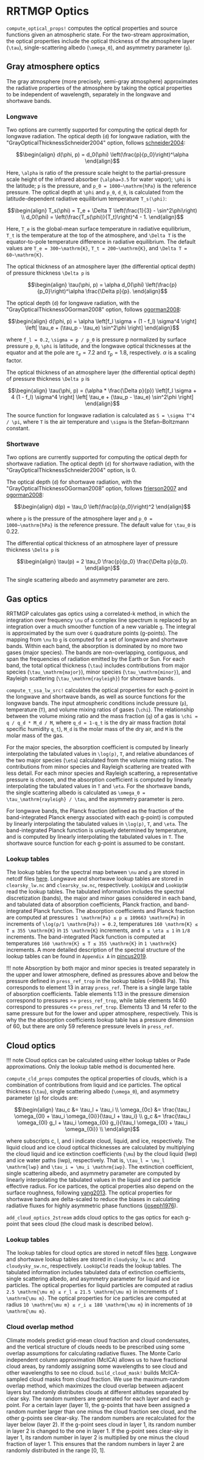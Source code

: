 # RRTMGP Optics

`compute_optical_props!` computes the optical properties and source functions given an atmospheric state. For the two-stream approximation, the optical properties include the optical thickness of the atmosphere layer (``\tau``), single-scattering albedo (``\omega_0``), and asymmetry parameter (``g``).

## Gray atmosphere optics

The gray atmosphere (more precisely, semi-gray atmosphere) approximates the radiative properties of the atmosphere by taking the optical properties to be independent of wavelength, separately in the longwave and shortwave bands. 

### Longwave
Two options are currently supported for computing the optical depth for longwave radiation. The optical depth (``d``) for longwave radiation, with the "GrayOpticalThicknessSchneider2004" option, follows [schneider2004](@cite):

```math
\begin{align}
d(\phi, p) = d_0(\phi) \left(\frac{p}{p_0}\right)^\alpha
\end{align}
```

Here, ``\alpha``  is ratio of the pressure scale height to the partial-pressure scale height of the infrared absorber (``\alpha=3.5`` for water vapor); ``\phi`` is the latitude; ``p`` is the pressure, and ``p_0 = 1000~\mathrm{hPa}`` is the reference pressure. The optical depth at ``\phi`` and ``p_0``, ``d_0``, is calculated from the latitude-dependent radiative equilibrium temperature ``T_s(\phi)``:

```math
\begin{align}
T_s(\phi) = T_e + \Delta T \left(\frac{1}{3} - \sin^2\phi\right) \\
d_0(\phi) = \left(\frac{T_s(\phi)}{T_t}\right)^4 - 1.
\end{align}
```

Here, ``T_e`` is the global-mean surface temperature in radiative equilibrium, ``T_t`` is the temperature at the top of the atmosphere, and ``\Delta T`` is the equator-to-pole temperature difference in radiative equilibrium. The default values are ``T_e = 300~\mathrm{K}``, ``T_t = 200~\mathrm{K}``, and ``\Delta T = 60~\mathrm{K}``.

The optical thickness of an atmosphere layer (the differential optical depth) of pressure thickness ``\Delta p`` is
```math
\begin{align}
\tau(\phi, p) = \alpha d_0(\phi) \left(\frac{p}{p_0}\right)^\alpha \frac{\Delta p}{p}.
\end{align}
```


The optical depth (``d``) for longwave radiation, with the "GrayOpticalThicknessOGorman2008" option, follows [ogorman2008](@cite):

```math
\begin{align}
d(\phi, p) = \alpha \left[f_l \sigma + (1 - f_l) \sigma^4 \right] \left[ \tau_e + (\tau_p - \tau_e) \sin^2\phi \right]
\end{align}
```

where ``f_l = 0.2``, ``\sigma = p / p_0`` is pressure p normalized by
surface pressure ``p_0``, ``\phi`` is latitude, and the longwave optical thicknesses at the equator and at the pole are  $\tau_e = 7.2$ and $\tau_p = 1.8$, respectively. $\alpha$ is a scaling factor. 

The optical thickness of an atmosphere layer (the differential optical depth) of pressure thickness ``\Delta p`` is
```math
\begin{align}
\tau(\phi, p) = (\alpha * \frac{\Delta p}{p}) \left[f_l \sigma + 4 (1 - f_l) \sigma^4 \right] \left[ \tau_e + (\tau_p - \tau_e) \sin^2\phi \right]
\end{align}
```

The source function for longwave radiation is calculated as ``S = \sigma T^4 / \pi``, where ``T`` is the air temperature and ``\sigma`` is the Stefan–Boltzmann constant.

### Shortwave

Two options are currently supported for computing the optical depth for shortwave radiation. The optical depth (``d``) for shortwave radiation, with the "GrayOpticalThicknessSchneider2004" option, is 0.

The optical depth (``d``) for shortwave radiation, with the "GrayOpticalThicknessOGorman2008" option, follows [frierson2007](@cite) and [ogorman2008](@cite):

```math
\begin{align}
d(p) = \tau_0 \left(\frac{p}{p_0}\right)^2
\end{align}
```

where ``p`` is the pressure of the atmosphere layer and ``p_0 = 1000~\mathrm{hPa}`` is the reference pressure. The default value for ``\tau_0`` is 0.22. 

The differential optical thickness of an atmosphere layer of pressure thickness ``\Delta p`` is

```math
\begin{align}
\tau(p) = 2 \tau_0 \frac{p}{p_0} \frac{\Delta p}{p_0}.
\end{align}
```

The single scattering albedo and asymmetry parameter are zero.

## Gas optics

RRTMGP calculates gas optics using a correlated-k method, in which the integration over frequency ``\nu`` of a complex line spectrum is replaced by an integration over a much smoother function of a new variable ``g``. The integral is approximated by the sum over ``G`` quadrature points (g-points). The mapping from ``\nu`` to ``g`` is computed for a set of longwave and shortwave bands. Within each band, the absorption is dominated by no more two gases (major species). The bands are non-overlapping, contiguous, and span the frequencies of radiation emitted by the Earth or Sun. For each band, the total optical thickness (``\tau``) includes contributions from major species (``\tau_\mathrm{major}``), minor species (``\tau_\mathrm{minor}``), and Rayleigh scattering (``\tau_\mathrm{rayleigh}``) for shortwave bands.

`compute_τ_ssa_lw_src!` calculates the optical properties for each g-point in the longwave and shortwave bands, as well as source functions for the longwave bands. The input atmospheric conditions include pressure (``p``), temperature (``T``), and volume mixing ratios of gases (``\chi``). The relationship between the volume mixing ratio and the mass fraction (``q``) of a gas is ``\chi = q / q_d * M_d / M``, where ``q_d = 1-q_t`` is the dry air mass fraction (total specific humidity ``q_t``), ``M_d`` is the molar mass of the dry air, and `M` is the molar mass of the gas. 

For the major species, the absorption coefficient is computed by linearly interpolating the tabulated values in ``\log(p)``, ``T``, and relative abundances of the two major species (``\eta``) calculated from the volume mixing ratios. The contributions from minor species and Rayleigh scattering are treated with less detail. For each minor species and Rayleigh scattering, a representative pressure is chosen, and the absorption coefficient is computed by linearly interpolating the tabulated values in ``T`` and ``\eta``. For the shortwave bands, the single scattering albedo is calculated as ``\omega_0 = \tau_\mathrm{rayleigh} / \tau``, and the asymmetry parameter is zero.

For longwave bands, the Planck fraction (defined as the fraction of the band-integrated Planck energy associated with each g-point) is computed by linearly interpolating the tabulated values in ``\log(p)``, ``T``, and ``\eta``. The band-integrated Planck function is uniquely determined by temperature, and is computed by linearly interpolating the tabulated values in ``T``. The shortwave source function for each g-point is assumed to be constant.

### Lookup tables
The lookup tables for the spectral map between ``\nu`` and ``g`` are stored in netcdf files [here](https://caltech.box.com/shared/static/wbtrwp44dyn08g7mozjf4fcyrexwbe6a.gz). Longwave and shortwave lookup tables are stored in `clearsky_lw.nc` and `clearsky_sw.nc`, respectively. `LookUpLW` and `LookUpSW` read the lookup tables. The tabulated information includes the spectral discretization (bands), the major and minor gases considered in each band, and tabulated data of absorption coefficients, Planck fraction, and band-integrated Planck function. The absorption coefficients and Planck fraction are computed at pressures ``1 \mathrm{Pa} ≤ p ≤ 109663 \mathrm{Pa}`` in increments of ``\log(p/1 \mathrm{Pa}) = 0.2``, temperatures ``160 \mathrm{K} ≤ T ≤ 355 \mathrm{K}`` in ``15 \mathrm{K}`` increments, and ``0 ≤ \eta ≤ 1`` in ``1/8`` increments. The band-integrated Plack function is computed at temperatures ``160 \mathrm{K} ≤ T ≤ 355 \mathrm{K}`` in ``1 \mathrm{K}`` increments. A more detailed description of the spectral structure of the lookup tables can be found in `Appendix A` in [pincus2019](@cite).

!!! note
    Absorption by both major and minor species is treated separately in the upper and lower atmosphere, defined as pressures above and below the pressure defined in `press_ref_trop` in the lookup tables (~9948 Pa). This corresponds to element 13 in array `press_ref`. There is a single large table of absorption coefficients. Table elements 1:13 in the pressure dimension correspond to pressures >= `press_ref_trop`, while table elements 14:60 correspond to pressures <= `press_ref_trop`. Elements 13 and 14 refer to the same pressure but for the lower and upper atmosphere, respectively. This is why the the absorption coefficients lookup table has a pressure dimension of 60, but there are only 59 reference pressure levels in `press_ref`.

## Cloud optics

!!! note
    Cloud optics can be calculated using either lookup tables or Pade approximations. Only the lookup table method is documented here.

`compute_cld_props` computes the optical properties of clouds, which is a combination of contributions from liquid and ice particles. The optical thickness (``\tau``), single scattering albedo (``\omega_0``), and asymmetry parameter (``g``) for clouds are:

```math
\begin{align}
\tau_c &= \tau_l + \tau_i \\
\omega_{0c} &= \frac{\tau_l \omega_{0l} + \tau_i \omega_{0i}}{\tau_l + \tau_i} \\
g_c &= \frac{\tau_l \omega_{0l} g_l + \tau_i \omega_{0i} g_i}{\tau_l \omega_{0l} + \tau_i \omega_{0i}} \\
\end{align}
```

where subscripts c, l, and i indicate cloud, liquid, and ice, respectively. The liquid cloud and ice cloud optical thicknesses are calculated by multiplying the cloud liquid and ice extinction coefficients (``\mu``) by the cloud liquid (lwp) and ice water paths (iwp), respectively. That is, ``\tau_l = \mu_l \mathrm{lwp}`` and ``\tau_i = \mu_i \mathrm{iwp}``. The extinction coefficient, single scattering albedo, and asymmetry parameter are computed by linearly interpolating the tabulated values in the liquid and ice particle effective radius. For ice partices, the optical properties also depend on the surface roughness, following [yang2013](@cite). The optical properties for shortwave bands are delta-scaled to reduce the biases in calculating radiative fluxes for highly asymmetric phase functions ([joseph1976](@cite)).

`add_cloud_optics_2stream` adds cloud optics to the gas optics for each g-point that sees cloud (the cloud mask is described below).

### Lookup tables
The lookup tables for cloud optics are stored in netcdf files [here](https://caltech.box.com/shared/static/wbtrwp44dyn08g7mozjf4fcyrexwbe6a.gz). Longwave and shortwave lookup tables are stored in `cloudysky_lw.nc` and `cloudysky_sw.nc`, respectively. `LookUpCld` reads the lookup tables. The tabulated information includes tabulated data of extinction coefficients, single scattering albedo, and asymmetry parameter for liquid and ice particles. The optical properties for liquid particles are computed at radius ``2.5 \mathrm{\mu m} ≤ r_l ≤ 21.5 \mathrm{\mu m}`` in increments of ``1 \mathrm{\mu m}``. The optical properties for ice particles are computed at radius ``10 \mathrm{\mu m} ≤ r_i ≤ 180 \mathrm{\mu m}`` in increments of ``10 \mathrm{\mu m}``.

### Cloud overlap method
Climate models predict grid-mean cloud fraction and cloud condensates, and the vertical structure of clouds needs to be prescribed using some overlap assumptions for calculating radiative fluxes. The Monte Carlo independent column approximation (McICA) allows us to have fractional cloud areas, by randomly assigning some wavelengths to see cloud and other wavelengths to see no cloud. `build_cloud_mask!` builds McICA-sampled cloud masks from cloud fraction. We use the maximum-random overlap method, which maximizes the cloud overlap between adjacent layers but randomly distributes clouds at different altitudes separated by clear sky. The random numbers are generated for each layer and each g-point. For a certain layer (layer 1), the g-points that have been assigned a random number larger than one minus the cloud fraction see cloud, and the other g-points see clear-sky. The random numbers are recalculated for the layer below (layer 2). If the g-point sees cloud in layer 1, its random number in layer 2 is changed to the one in layer 1. If the g-point sees clear-sky in layer 1, its random number in layer 2 is multiplied by one minus the cloud fraction of layer 1. This ensures that the random numbers in layer 2 are randomly distributed in the range [0, 1].